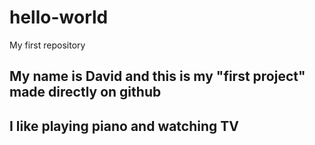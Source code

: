 # hello-world
My first repository
## My name is David and this is my "first project" made directly on github
## I like playing piano and watching TV
